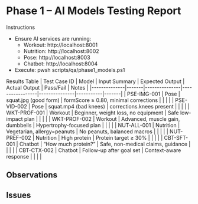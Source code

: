 # Phase 1 – AI Models Testing Report

Instructions
- Ensure AI services are running:
  - Workout: http://localhost:8001
  - Nutrition: http://localhost:8002
  - Pose: http://localhost:8003
  - Chatbot: http://localhost:8004
- Execute: pwsh scripts/qa/phase1_models.ps1

Results Table
| Test Case ID | Model | Input Summary | Expected Output | Actual Output | Pass/Fail | Notes |
|--------------|-------|---------------|-----------------|---------------|-----------|-------|
| PSE-IMG-001  | Pose  | squat.jpg (good form) | formScore ≥ 0.80, minimal corrections |  |  |  |
| PSE-VID-002  | Pose  | squat.mp4 (bad knees) | corrections.knees present |  |  |  |
| WKT-PROF-001 | Workout | Beginner, weight loss, no equipment | Safe low-impact plan |  |  |  |
| WKT-PROF-002 | Workout | Advanced, muscle gain, dumbbells | Hypertrophy-focused plan |  |  |  |
| NUT-ALL-001  | Nutrition | Vegetarian, allergy=peanuts | No peanuts, balanced macros |  |  |  |
| NUT-PREF-002 | Nutrition | High protein | Protein target ≥ 30% |  |  |  |
| CBT-SFT-001  | Chatbot | “How much protein?” | Safe, non-medical claims, guidance |  |  |  |
| CBT-CTX-002  | Chatbot | Follow-up after goal set | Context-aware response |  |  |  |

Observations
- 

Issues
- 

